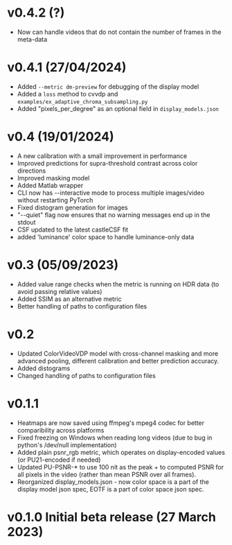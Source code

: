 # v0.4.2 (?)
* Now can handle videos that do not contain the number of frames in the meta-data

# v0.4.1 (27/04/2024)
* Added `--metric dm-preview` for debugging of the display model
* Added a `loss` method to cvvdp and `examples/ex_adaptive_chroma_subsampling.py`
* Added "pixels_per_degree" as an optional field in `display_models.json`

# v0.4 (19/01/2024)
* A new calibration with a small improvement in performance
* Improved predictions for supra-threshold contrast across color directions
* Improved masking model
* Added Matlab wrapper
* CLI now has --interactive mode to process multiple images/video without restarting PyTorch
* Fixed distogram generation for images
* "--quiet" flag now ensures that no warning messages end up in the stdout
* CSF updated to the latest castleCSF fit
* added 'luminance' color space to handle luminance-only data

# v0.3 (05/09/2023)
* Added value range checks when the metric is running on HDR data (to avoid passing relative values)
* Added SSIM as an alternative metric
* Better handling of paths to configuration files

# v0.2
* Updated ColorVideoVDP model with cross-channel masking and more advanced pooling, different calibration and better prediction accuracy.
* Added distograms
* Changed handling of paths to configuration files

# v0.1.1 
* Heatmaps are now saved using ffmpeg's mpeg4 codec for better comparibility across platforms
* Fixed freezing on Windows when reading long videos (due to bug in python's /dev/null implementation)
* Added plain psnr_rgb metric, which operates on display-encoded values (or PU21-encoded if needed)
* Updated PU-PSNR-* to use 100 nit as the peak + to computed PSNR for all pixels in the video (rather than mean PSNR over all frames).
* Reorganized display_models.json - now color space is a part of the display model json spec, EOTF is a part of color space json spec.

# v0.1.0 Initial beta release (27 March 2023)